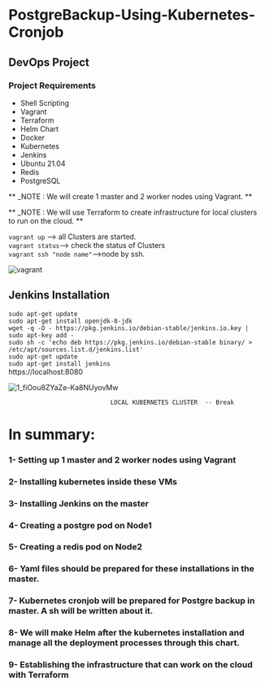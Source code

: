 # PostgreBackup-Using-Kubernetes-Cronjob
## DevOps Project

### Project Requirements

+ Shell Scripting
+ Vagrant
+ Terraform
+ Helm Chart
+ Docker
+ Kubernetes
+ Jenkins
+ Ubuntu 21.04
+ Redis
+ PostgreSQL

** _NOTE : We will create 1 master and 2 worker nodes using Vagrant. **

** _NOTE : We will use Terraform to create infrastructure for local clusters to run on the cloud. **

`vagrant up` --> all Clusters are started.<br>
`vagrant status`--> check the status of Clusters<br> 
`vagrant ssh "node name"`-->node by ssh.<br>

![vagrant](https://user-images.githubusercontent.com/42733209/169891496-9482b253-401b-4c9e-9487-96e804f5e1da.png)


## Jenkins Installation 
`sudo apt-get update`<br>
`sudo apt-get install openjdk-8-jdk`<br>
`wget -q -O - https://pkg.jenkins.io/debian-stable/jenkins.io.key | sudo apt-key add -`<br>
`sudo sh -c 'echo deb https://pkg.jenkins.io/debian-stable binary/ > /etc/apt/sources.list.d/jenkins.list'`<br>
`sudo apt-get update`<br>
`sudo apt-get install jenkins`<br>
https://localhost:8080

![1_fiOou8ZYaZe-Ka8NUyovMw](https://user-images.githubusercontent.com/42733209/169891698-0469019b-d39f-4775-acdc-12db2a33d819.png)



                                LOCAL KUBERNETES CLUSTER  -- Break 
                               
# In summary: 
### 1- Setting up 1 master and 2 worker nodes using Vagrant
### 2- Installing kubernetes inside these VMs
### 3- Installing Jenkins on the master
### 4- Creating a postgre pod on Node1
### 5- Creating a redis pod on Node2
### 6- Yaml files should be prepared for these installations in the master.
### 7- Kubernetes cronjob will be prepared for Postgre backup in master. A sh will be written about it.
### 8- We will make Helm after the kubernetes installation and manage all the deployment processes through this chart.
### 9- Establishing the infrastructure that can work on the cloud with Terraform





